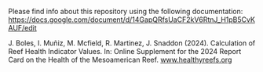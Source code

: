 Please find info about this repository using the following documentation:
https://docs.google.com/document/d/14GapQRfsUaCF2kV6RtnJ_H1pB5CvKAUF/edit

J. Boles, I. Muñiz, M. Mcfield, R. Martinez, J. Snaddon (2024). Calculation of Reef Health Indicator Values. In: Online Supplement for the 2024 Report Card on the Health of the Mesoamerican Reef. www.healthyreefs.org
